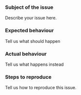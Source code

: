 ### Subject of the issue
Describe your issue here.

### Expected behaviour
Tell us what should happen

### Actual behaviour
Tell us what happens instead

### Steps to reproduce
Tell us how to reproduce this issue.
